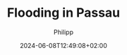 ---
title: "Flooding in Passau"
author: Philipp
date: 2024-06-08T12:49:08+02:00
draft: false
layout: "gallery"
images:
    - src: image_10.webp
    - src: image_11.webp
    - src: image_12.webp
    - src: image_13.webp
    - src: image_14.webp
    - src: image_15.webp
    - src: image_16.webp
    - src: image_17.webp
    - src: image_18.webp
    - src: image_19.webp
    - src: image_20.webp
    - src: image_21.webp
    - src: image_22.webp
    - src: image_23.webp
    - src: image_24.webp
    - src: image_25.webp
    - src: image_26.webp
    - src: image_27.webp
    - src: image_28.webp
    - src: image_29.webp
    - src: image_30.webp
---